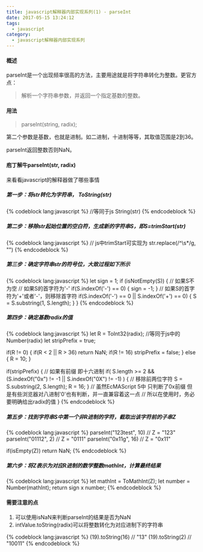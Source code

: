 ```yaml
---
title: javascript解释器内部实现系列(1) - parseInt
date: 2017-05-15 13:24:12
tags:
  - javascript
category:
  - javascript解释器内部实现系列
---
```

#### 概述
parseInt是一个出现频率很高的方法，主要用途就是将字符串转化为整数。更官方点：

> 解析一个字符串参数，并返回一个指定基数的整数。
<!--more-->
#### 用法

> parseInt(string, radix);

第二个参数是基数，也就是进制。如二进制，十进制等等，其取值范围是2到36。

parseInt返回整数否则NaN。

#### 庖丁解牛parseInt(str, radix)

来看看javascript的解释器做了哪些事情

##### 第一步：将str转化为字符串， ToString(str)

{% codeblock lang:javascript %}
//等同于js
String(str)
{% endcodeblock %}

##### 第二步：移除str起始位置的空白符，生成新的字符串S，即S=trimStart(str)

{% codeblock lang:javascript %}
// js中trimStart可实现为
str.replace(/^\s*/g, "")
{% endcodeblock %}

##### 第三步：确定字符串str的符号位，大致过程如下所示

{% codeblock lang:javascript %}
let sign = 1;
if (isNotEmpty(S)) { // 如果S不为空
    // 如果S的首字符为'-'
    if(S.indexOf('-') == 0) { 
        sign = -1;
    }
    // 如果S的首字符为'+'或者'-'，则移除首字符
    if(S.indexOf('-') == 0 || S.indexOf('+') == 0) {
        S = S.substring(1, S.length);
    }
}
{% endcodeblock %}

##### 第四步：确定基数radix的值

{% codeblock lang:javascript %}
let R = ToInt32(radix); //等同于js中的Number(radix)
let stripPrefix = true; 

if(R != 0) {
    if(R < 2 || R > 36) return NaN;
    if(R != 16) stripPrefix = false;
} else {
    R = 10; 
}

if(stripPrefix) { // 如果有前缀 即十六进制
    if( S.length >= 2 && (S.indexOf("0x") != -1 || S.indexOf("0X") != -1) ) {
        // 移除前两位字符
        S = S.substring(2, S.length);
        R = 16;
    }
    // 虽然EcMAScript 5中 只判断了0x前缀 但是有些浏览器对八进制'0'也有判断，并一直兼容着这一点
    // 所以在使用时，务必要明确给出radix的值
}
{% endcodeblock %}

##### 第五步：找到字符串S中第一个非R进制的字符，截取出该字符前的子串Z

{% codeblock lang:javascript %}
parseInt("123test", 10) // Z = "123"
parseInt("01112", 2) // Z = "0111"
parseInt("0x11g", 16) // Z = "0x11"

if(isEmpty(Z)) return NaN;
{% endcodeblock %}

##### 第六步：将Z表示为对应R进制的数学整数mathInt，计算最终结果

{% codeblock lang:javascript %}
let mathInt = ToMathInt(Z);
let number = Number(mathInt);
return sign x number;
{% endcodeblock %}

#### 需要注意的点

1. 可以使用isNaN来判断parseInt的结果是否为NaN
2. intValue.toString(radix)可以将整数转化为对应进制下的字符串

{% codeblock lang:javascript %}
(19).toString(16) // "13"
(19).toString(2) // "10011"
{% endcodeblock %}